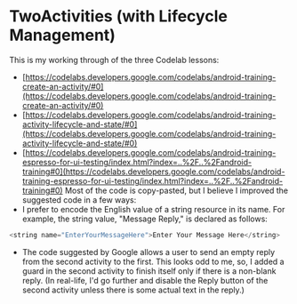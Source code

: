 # TwoActivities (with Lifecycle Management)
This is my working through of the three Codelab lessons:
* [https://codelabs.developers.google.com/codelabs/android-training-create-an-activity/#0](https://codelabs.developers.google.com/codelabs/android-training-create-an-activity/#0)
* [https://codelabs.developers.google.com/codelabs/android-training-activity-lifecycle-and-state/#0](https://codelabs.developers.google.com/codelabs/android-training-activity-lifecycle-and-state/#0)
* [https://codelabs.developers.google.com/codelabs/android-training-espresso-for-ui-testing/index.html?index=..%2F..%2Fandroid-training#0](https://codelabs.developers.google.com/codelabs/android-training-espresso-for-ui-testing/index.html?index=..%2F..%2Fandroid-training#0)
Most of the code is copy-pasted, but I believe I improved the suggested code in a few ways:
* I prefer to encode the English value of a string resource in its name.  For example, the string value, "Message Reply," is declared as follows:

```java
<string name="EnterYourMessageHere">Enter Your Message Here</string>
```
* The code suggested by Google allows a user to send an empty reply from
the second activity to the first.  This looks odd to me, so, I added a guard
in the second activity to finish itself only if there is a non-blank reply.
(In real-life, I'd go further and disable the Reply button of the second
activity unless there is some actual text in the reply.)
